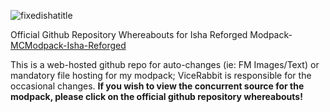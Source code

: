 ![fixedishatitle](https://user-images.githubusercontent.com/105757172/172027384-78947190-95f0-43f0-8da7-817114cc68a2.png)

Official Github Repository Whereabouts for Isha Reforged Modpack- [MCModpack-Isha-Reforged](https://github.com/ViceRabbit/MCModpack-Isha-Reforged)

This is a web-hosted github repo for auto-changes (ie: FM Images/Text) or mandatory file hosting for my modpack; ViceRabbit is responsible for the occasional changes. 
**If you wish to view the concurrent source for the modpack, please click on the official github repository whereabouts!**


